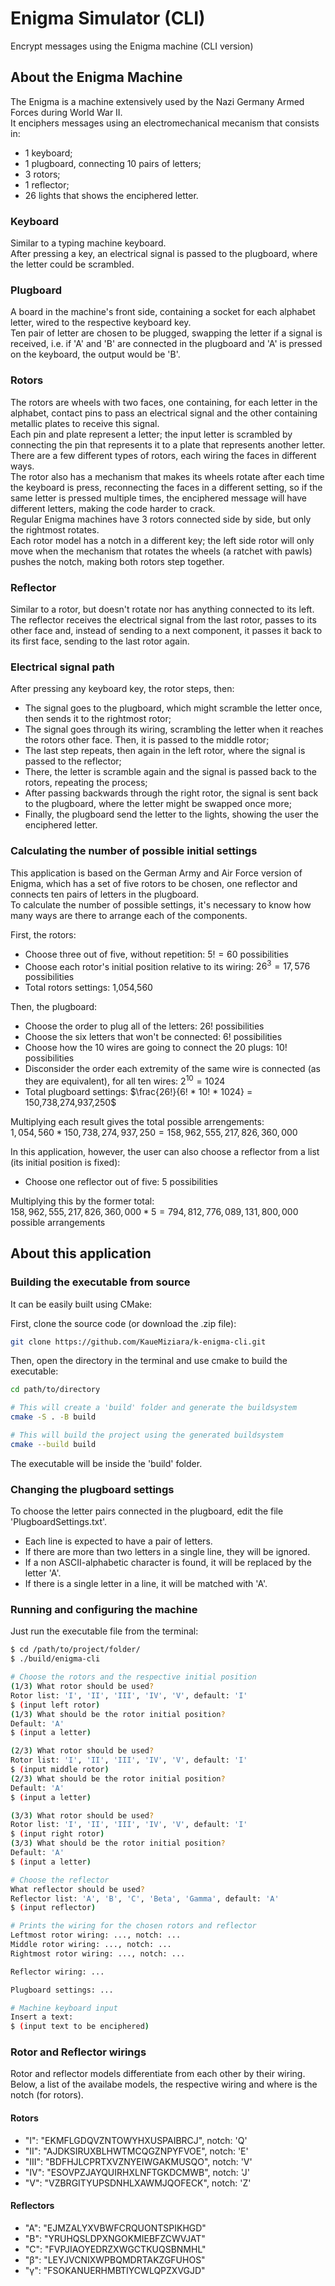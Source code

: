 # Enigma Simulator (CLI)
Encrypt messages using the Enigma machine (CLI version)<br>

## About the Enigma Machine
The Enigma is a machine extensively used by the Nazi Germany Armed Forces during World War II.<br>
It enciphers messages using an electromechanical mecanism that consists in:
- 1 keyboard;
- 1 plugboard, connecting 10 pairs of letters;
- 3 rotors;
- 1 reflector;
- 26 lights that shows the enciphered letter.


### Keyboard
Similar to a typing machine keyboard.<br>
After pressing a key, an electrical signal is passed to the plugboard, where the letter could be scrambled.<br>

### Plugboard
A board in the machine's front side, containing a socket for each alphabet letter, wired to the respective keyboard key.<br>
Ten pair of letter are chosen to be plugged, swapping the letter if a signal is received, i.e. if 'A' and 'B' are connected in the plugboard and 'A' is pressed on the keyboard, the output would be 'B'.<br>

### Rotors
The rotors are wheels with two faces, one containing, for each letter in the alphabet, contact pins to pass an electrical signal and the other containing metallic plates to receive this signal.<br>
Each pin and plate represent a letter; the input letter is scrambled by connecting the pin that represents it to a plate that represents another letter.
There are a few different types of rotors, each wiring the faces in different ways.<br>
The rotor also has a mechanism that makes its wheels rotate after each time the keyboard is press, reconnecting the faces in a different setting, so if the same letter is pressed multiple times, the enciphered message will have different letters, making the code harder to crack.<br>
Regular Enigma machines have 3 rotors connected side by side, but only the rightmost rotates.<br>
Each rotor model has a notch in a different key; the left side rotor will only move when the mechanism that rotates the wheels (a ratchet with pawls) pushes the notch, making both rotors step together.<br>

### Reflector
Similar to a rotor, but doesn't rotate nor has anything connected to its left.<br>
The reflector receives the electrical signal from the last rotor, passes to its other face and, instead of sending to a next component, it passes it back to its first face, sending to the last rotor again.<br>

### Electrical signal path
After pressing any keyboard key, the rotor steps, then:
- The signal goes to the plugboard, which might scramble the letter once, then sends it to the rightmost rotor;
- The signal goes through its wiring, scrambling the letter when it reaches the rotors other face. Then, it is passed to the middle rotor;
- The last step repeats, then again in the left rotor, where the signal is passed to the reflector;
- There, the letter is scramble again and the signal is passed back to the rotors, repeating the process;
- After passing backwards through the right rotor, the signal is sent back to the plugboard, where the letter might be swapped once more;
- Finally, the plugboard send the letter to the lights, showing the user the enciphered letter.

### Calculating the number of possible initial settings
This application is based on the German Army and Air Force version of Enigma, which has a set of five rotors to be chosen, one reflector and connects ten pairs of letters in the plugboard.<br>
To calculate the number of possible settings, it's necessary to know how many ways are there to arrange each of the components.<br>

First, the rotors:
- Choose three out of five, without repetition: $5! = 60$ possibilities
- Choose each rotor's initial position relative to its wiring: $26^{3} = 17,576$ possibilities
- Total rotors settings: 1,054,560

Then, the plugboard:
- Choose the order to plug all of the letters: $26!$ possibilities
- Choose the six letters that won't be connected: $6!$ possibilities
- Choose how the 10 wires are going to connect the 20 plugs: $10!$ possibilities
- Disconsider the order each extremity of the same wire is connected (as they are equivalent), for all ten wires: $2^{10} = 1024$
- Total plugboard settings: $\frac{26!}{6! * 10! * 1024} = 150,738,274,937,250$

Multiplying each result gives the total possible arrengements:<br>
$1,054,560 * 150,738,274,937,250 = 158,962,555,217,826,360,000$

In this application, however, the user can also choose a reflector from a list (its initial position is fixed):
- Choose one reflector out of five: 5 possibilities

Multiplying this by the former total:<br>
$158,962,555,217,826,360,000 * 5 = 794,812,776,089,131,800,000$ possible arrangements


## About this application

### Building the executable from source
It can be easily built using CMake:<br>

First, clone the source code (or download the .zip file):<br>
```bash
git clone https://github.com/KaueMiziara/k-enigma-cli.git
```
Then, open the directory in the terminal and use cmake to build the executable:<br>
```bash
cd path/to/directory

# This will create a 'build' folder and generate the buildsystem
cmake -S . -B build

# This will build the project using the generated buildsystem
cmake --build build
```
The executable will be inside the 'build' folder.<br>

### Changing the plugboard settings
To choose the letter pairs connected in the plugboard, edit the file 'PlugboardSettings.txt'.<br>
- Each line is expected to have a pair of letters.<br>
- If there are more than two letters in a single line, they will be ignored.<br>
- If a non ASCII-alphabetic character is found, it will be replaced by the letter 'A'.<br>
- If there is a single letter in a line, it will be matched with 'A'.<br>

### Running and configuring the machine
Just run the executable file from the terminal:

```bash
$ cd /path/to/project/folder/
$ ./build/enigma-cli

# Choose the rotors and the respective initial position
(1/3) What rotor should be used?
Rotor list: 'I', 'II', 'III', 'IV', 'V', default: 'I'
$ (input left rotor)
(1/3) What should be the rotor initial position?
Default: 'A'
$ (input a letter)

(2/3) What rotor should be used?
Rotor list: 'I', 'II', 'III', 'IV', 'V', default: 'I'
$ (input middle rotor)
(2/3) What should be the rotor initial position?
Default: 'A'
$ (input a letter)

(3/3) What rotor should be used?
Rotor list: 'I', 'II', 'III', 'IV', 'V', default: 'I'
$ (input right rotor)
(3/3) What should be the rotor initial position?
Default: 'A'
$ (input a letter)

# Choose the reflector
What reflector should be used?
Reflector list: 'A', 'B', 'C', 'Beta', 'Gamma', default: 'A'
$ (input reflector)

# Prints the wiring for the chosen rotors and reflector
Leftmost rotor wiring: ..., notch: ...
Middle rotor wiring: ..., notch: ...
Rightmost rotor wiring: ..., notch: ...

Reflector wiring: ...

Plugboard settings: ...

# Machine keyboard input
Insert a text:
$ (input text to be enciphered)
```

### Rotor and Reflector wirings
Rotor and reflector models differentiate from each other by their wiring.<br>
Below, a list of the availabe models, the respective wiring and where is the notch (for rotors).

#### Rotors
- "I":   "EKMFLGDQVZNTOWYHXUSPAIBRCJ", notch: 'Q'
- "II":  "AJDKSIRUXBLHWTMCQGZNPYFVOE", notch: 'E'
- "III": "BDFHJLCPRTXVZNYEIWGAKMUSQO", notch: 'V'
- "IV":  "ESOVPZJAYQUIRHXLNFTGKDCMWB", notch: 'J'
- "V":   "VZBRGITYUPSDNHLXAWMJQOFECK", notch: 'Z'

#### Reflectors
- "A": "EJMZALYXVBWFCRQUONTSPIKHGD"
- "B": "YRUHQSLDPXNGOKMIEBFZCWVJAT"
- "C": "FVPJIAOYEDRZXWGCTKUQSBNMHL"
- "&beta;":  "LEYJVCNIXWPBQMDRTAKZGFUHOS"
- "&gamma;": "FSOKANUERHMBTIYCWLQPZXVGJD"
